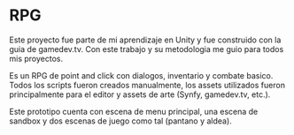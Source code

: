 # RPG

Este proyecto fue parte de mi aprendizaje en Unity y fue construido con la guia de gamedev.tv. Con este trabajo y su metodologia me guio para todos mis proyectos.

Es un RPG de point and click con dialogos, inventario y combate basico. Todos los scripts fueron creados manualmente, los assets utilizados fueron principalmente para el editor y assets de arte (Synfy, gamedev.tv, etc.).

Este prototipo cuenta con escena de menu principal, una escena de sandbox y dos escenas de juego como tal (pantano y aldea).